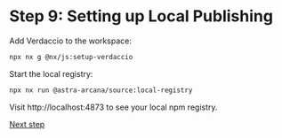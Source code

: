 # Step 9: Setting up Local Publishing

Add Verdaccio to the workspace:

```bash
npx nx g @nx/js:setup-verdaccio
```

Start the local registry:

```bash
npx nx run @astra-arcana/source:local-registry
```

Visit http://localhost:4873 to see your local npm registry.

[Next step](10_configuring_release.md)
